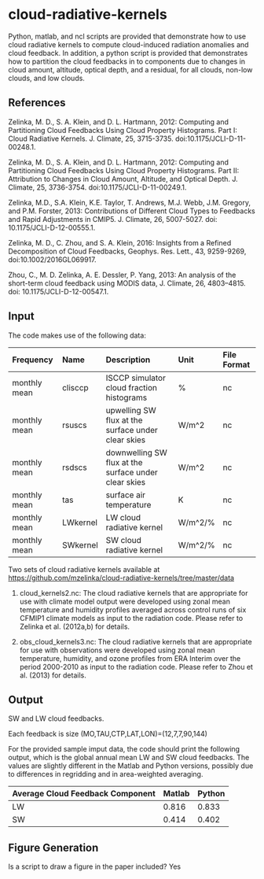 # cloud-radiative-kernels
Python, matlab, and ncl scripts are provided that demonstrate how to use cloud radiative kernels to compute cloud-induced radiation anomalies and cloud feedback.  In addition, a python script is provided that demonstrates how to partition the cloud feedbacks in to components due to changes in cloud amount, altitude, optical depth, and a residual, for all clouds, non-low clouds, and low clouds. 

References
----------
Zelinka, M. D., S. A. Klein, and D. L. Hartmann, 2012: Computing and Partitioning Cloud Feedbacks Using 
    Cloud Property Histograms. Part I: Cloud Radiative Kernels. J. Climate, 25, 3715-3735. 
    doi:10.1175/JCLI-D-11-00248.1.

Zelinka, M. D., S. A. Klein, and D. L. Hartmann, 2012: Computing and Partitioning Cloud Feedbacks Using 
    Cloud Property Histograms. Part II: Attribution to Changes in Cloud Amount, Altitude, and Optical Depth. 
    J. Climate, 25, 3736-3754. doi:10.1175/JCLI-D-11-00249.1.

Zelinka, M.D., S.A. Klein, K.E. Taylor, T. Andrews, M.J. Webb, J.M. Gregory, and P.M. Forster, 2013: 
    Contributions of Different Cloud Types to Feedbacks and Rapid Adjustments in CMIP5. 
    J. Climate, 26, 5007-5027. doi: 10.1175/JCLI-D-12-00555.1.
    
Zelinka, M. D., C. Zhou, and S. A. Klein, 2016: Insights from a Refined Decomposition of Cloud Feedbacks, 
    Geophys. Res. Lett., 43, 9259-9269, doi:10.1002/2016GL069917.
    
Zhou, C., M. D. Zelinka, A. E. Dessler, P. Yang, 2013: An analysis of the short-term cloud feedback using 
    MODIS data, J. Climate, 26, 4803–4815. doi: 10.1175/JCLI-D-12-00547.1.


Input
----------

The code makes use of the following data:

| Frequency | Name | Description | Unit | File Format |
|:----------|:-----------------------------|:-------------|:------|:------------|
| monthly mean | clisccp | ISCCP simulator cloud fraction histograms | % | nc |
| monthly mean | rsuscs | upwelling SW flux at the surface under clear skies | W/m^2 | nc |
| monthly mean | rsdscs | downwelling SW flux at the surface under clear skies | W/m^2 | nc |
| monthly mean | tas | surface air temperature | K | nc |
| monthly mean | LWkernel | LW cloud radiative kernel | W/m^2/% | nc |
| monthly mean | SWkernel | SW cloud radiative kernel | W/m^2/% | nc |

Two sets of cloud radiative kernels available at https://github.com/mzelinka/cloud-radiative-kernels/tree/master/data

1) cloud_kernels2.nc: The cloud radiative kernels that are appropriate for use with climate model output were developed using zonal mean temperature and humidity profiles averaged across control runs of six CFMIP1 climate models as input to the radiation code. Please refer to Zelinka et al. (2012a,b) for details. 

2) obs_cloud_kernels3.nc: The cloud radiative kernels that are appropriate for use with observations were developed using zonal mean temperature, humidity, and ozone profiles from ERA Interim over the period 2000-2010 as input to the radiation code. Please refer to Zhou et al. (2013) for details.

Output
----------
SW and LW cloud feedbacks.

Each feedback is size (MO,TAU,CTP,LAT,LON)=(12,7,7,90,144)

For the provided sample imput data, the code should print the following output, which is the global annual mean LW and SW cloud feedbacks. The values are slightly different in the Matlab and Python versions, possibly due to differences in regridding and in area-weighted averaging.

| Average Cloud Feedback Component | Matlab | Python |
|:---------------------------------|:-------|:-------|
| LW | 0.816 | 0.833 |
| SW | 0.414 | 0.402 |

Figure Generation
----------
Is a script to draw a figure in the paper included? Yes
